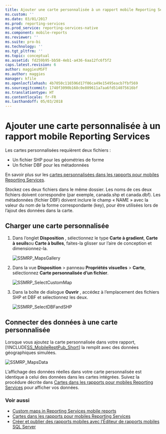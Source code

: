 ```yaml
---
title: Ajouter une carte personnalisée à un rapport mobile Reporting Services | Microsoft Docs
ms.custom: ''
ms.date: 03/01/2017
ms.prod: reporting-services
ms.prod_service: reporting-services-native
ms.component: mobile-reports
ms.reviewer: ''
ms.suite: pro-bi
ms.technology: ''
ms.tgt_pltfrm: ''
ms.topic: conceptual
ms.assetid: fd259b95-bb58-4eb1-a436-6aa12fc6f5f2
caps.latest.revision: 6
author: maggiesMSFT
ms.author: maggies
manager: kfile
ms.openlocfilehash: 4b7050c116596d17f06ca49e15495eacb7fbf569
ms.sourcegitcommit: 1740f3090b168c0e809611a7aa6fd514075616bf
ms.translationtype: HT
ms.contentlocale: fr-FR
ms.lasthandoff: 05/03/2018
---
```

# <a name="add-a-custom-map-to-a-reporting-services-mobile-report"></a>Ajouter une carte personnalisée à un rapport mobile Reporting Services
Les cartes personnalisées requièrent deux fichiers :  
* Un fichier SHP pour les géométries de forme  
* Un fichier DBF pour les métadonnées  
  
En savoir plus sur les [cartes personnalisées dans les rapports pour mobiles Reporting Services](../../reporting-services/mobile-reports/custom-maps-in-reporting-services-mobile-reports.md).  
  
Stockez ces deux fichiers dans le même dossier. Les noms de ces deux fichiers doivent correspondre (par exemple, canada.shp et canada.dbf). Les métadonnées (fichier DBF) doivent inclure le champ « NAME » avec la valeur du nom de la forme correspondante (key), pour être utilisées lors de l’ajout des données dans la carte.   
  
## <a name="load-a-custom-map"></a>Charger une carte personnalisée  
  
1. Dans l’onglet **Disposition** , sélectionnez le type **Carte à gradient**, **Carte à seuils**ou **Carte à bulles**, faites-la glisser sur l’aire de conception et dimensionnez-la.  
  
   ![SSMRP_MapsGallery](../../reporting-services/mobile-reports/media/ssmrp-mapsgallery.png)  
  
2. Dans la vue **Disposition** > panneau **Propriétés visuelles** > **Carte**, sélectionnez **Carte personnalisée d’un fichier**.   
  
   ![SSMRP_SelectCustomMap](../../reporting-services/mobile-reports/media/ssmrp-selectcustommap.png)  
  
3. Dans la boîte de dialogue **Ouvrir** , accédez à l’emplacement des fichiers SHP et DBF et sélectionnez les deux.   
  
   ![SSMRP_SelectDBFandSHP](../../reporting-services/mobile-reports/media/ssmrp-selectdbfandshp.png)  
  
## <a name="connect-data-to-a-custom-map"></a>Connecter des données à une carte personnalisée  
Lorsque vous ajoutez la carte personnalisée dans votre rapport, [!INCLUDE[SS_MobileReptPub_Short](../../includes/ss-mobilereptpub-short.md)] la remplit avec des données géographiques simulées.  
  
![SSMRP_MapsData](../../reporting-services/mobile-reports/media/ssmrp-mapsdata.png)  
  
L’affichage des données réelles dans votre carte personnalisée est identique à celui des données dans les cartes intégrées. Suivez la procédure décrite dans [Cartes dans les rapports pour mobiles Reporting Services](../../reporting-services/mobile-reports/maps-in-reporting-services-mobile-reports.md) pour afficher vos données.  
  
### <a name="see-also"></a>Voir aussi  
- [Custom maps in Reporting Services mobile reports](../../reporting-services/mobile-reports/custom-maps-in-reporting-services-mobile-reports.md)  
- [Cartes dans les rapports pour mobiles Reporting Services](../../reporting-services/mobile-reports/maps-in-reporting-services-mobile-reports.md)  
- [Créer et publier des rapports mobiles avec l’Éditeur de rapports mobiles SQL Server](../../reporting-services/mobile-reports/create-mobile-reports-with-sql-server-mobile-report-publisher.md)   
  
  
  
  
